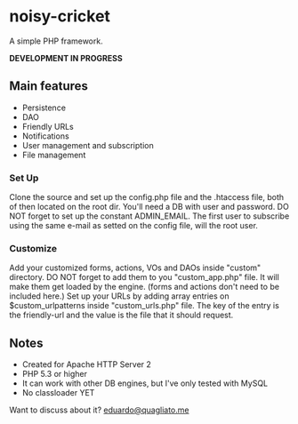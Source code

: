 # noisy-cricket

A simple PHP framework.

**DEVELOPMENT IN PROGRESS**

## Main features
* Persistence
* DAO
* Friendly URLs
* Notifications
* User management and subscription
* File management

### Set Up
Clone the source and set up the config.php file and the .htaccess file, both of 
then located on the root dir. You'll need a DB with user and password.
DO NOT forget to set up the constant ADMIN\_EMAIL. The first user to subscribe
using the same e-mail as setted on the config file, will the root user.

### Customize
Add your customized forms, actions, VOs and DAOs inside "custom" directory.
DO NOT forget to add them to you "custom\_app.php" file. It will make them get
loaded by the engine. (forms and actions don't need to be included here.)
Set up your URLs by adding array entries on $custom\_urlpatterns inside 
"custom\_urls.php" file. The key of the entry is the friendly-url and the value
is the file that it should request.

## Notes
* Created for Apache HTTP Server 2
* PHP 5.3 or higher
* It can work with other DB engines, but I've only tested with MySQL
* No classloader YET

Want to discuss about it? eduardo@quagliato.me
